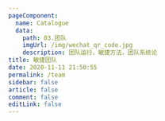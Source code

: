 ```yaml
---
pageComponent: 
  name: Catalogue
  data: 
    path: 03.团队
    imgUrl: /img/wechat_qr_code.jpg
    description: 团队运行，敏捷方法，团队系统论
title: 敏捷团队
date: 2020-11-11 21:50:55
permalink: /team
sidebar: false
article: false
comment: false
editLink: false
---
```

